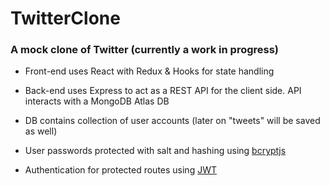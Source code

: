 # TwitterClone

### A mock clone of Twitter (currently a work in progress)

- Front-end uses React with Redux & Hooks for state handling

- Back-end uses Express to act as a REST API for the client side. API interacts with a MongoDB Atlas DB

- DB contains collection of user accounts (later on "tweets" will be saved as well)

- User passwords protected with salt and hashing using [bcryptjs](https://www.npmjs.com/package/bcryptjs)

- Authentication for protected routes using [JWT](https://www.npmjs.com/package/jsonwebtoken)
